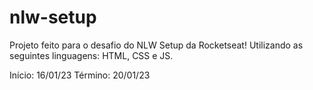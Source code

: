 ﻿# nlw-setup

Projeto feito para o desafio do NLW Setup da Rocketseat! Utilizando as seguintes linguagens: HTML, CSS e JS.

Início: 16/01/23
Término: 20/01/23
